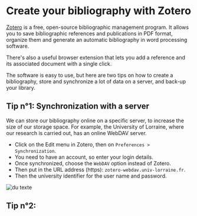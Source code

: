 # Create your bibliography with Zotero

[Zotero] is a free, open-source bibliographic management program. It allows you to save bibliographic references and publications in PDF format, organize them and generate an automatic bibliography in word processing software.

There's also a useful browser extension that lets you add a reference and its associated document with a single click.

The software is easy to use, but here are two tips on how to create a bibliography, store and synchronize a lot of data on a server, and back-up your library.

## Tip n°1: Synchronization with a server

We can store our bibliography online on a specific server, to increase the size of our storage space. For example, the University of Lorraine, where our research is carried out, has an online WebDAV server.

- Click on the Edit menu in Zotero, then on `Preferences > Synchronization`.
- You need to have an account, so enter your login details.
- Once synchronized, choose the `WebDAV` option instead of Zotero.
- Then put in the URL address (https): `zotero-webdav.univ-lorraine.fr`.
- Then the university identifier for the user name and password.

![du texte](/photos/zotero_tutorial.png "Zotero tutorial")

## Tip n°2: 

[Zotero]: https://www.zotero.org/